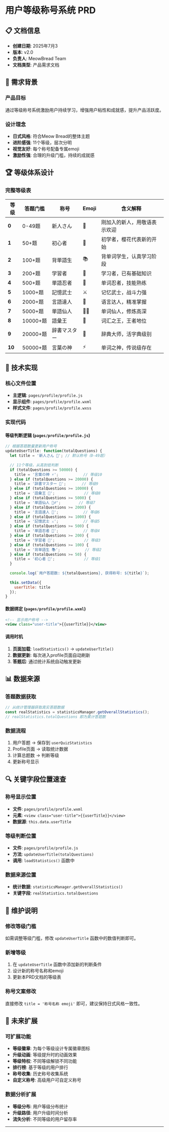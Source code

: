 # 用户等级称号系统 PRD

## 📋 文档信息
- **创建日期**: 2025年7月3
- **版本**: v2.0
- **负责人**: MeowBread Team
- **文档类型**: 产品需求文档

## 🎯 需求背景

### 产品目标
通过等级称号系统激励用户持续学习，增强用户粘性和成就感，提升产品活跃度。

### 设计理念
- **日式风格**: 符合Meow Bread的整体主题
- **进阶感强**: 11个等级，层次分明
- **视觉友好**: 每个称号配备专属emoji
- **激励性强**: 合理的升级门槛，持续的成就感

## 🏆 等级体系设计

### 完整等级表

| 等级 | 答题门槛 | 称号 | Emoji | 含义解释 |
|------|----------|------|-------|----------|
| **0** | 0-49题 | 新人さん | 🌱 | 刚加入的新人，用敬语表示欢迎 |
| **1** | 50+题 | 初心者 | 🌸 | 初学者，樱花代表新的开始 |
| **2** | 100+题 | 背単語生 | 📚 | 背单词学生，认真学习阶段 |
| **3** | 200+题 | 学習者 | 📖 | 学习者，已有基础知识 |
| **4** | 500+题 | 単語忍者 | 🥷 | 单词忍者，技能熟练 |
| **5** | 1000+题 | 記憶武士 | ⚔️ | 记忆武士，战斗力强 |
| **6** | 2000+题 | 言語達人 | 🎯 | 语言达人，精准掌握 |
| **7** | 5000+题 | 単語仙人 | 🧙‍♂️ | 单词仙人，修炼高深 |
| **8** | 10000+题 | 語彙王 | 👑 | 词汇之王，王者地位 |
| **9** | 20000+题 | 辞書マスター | 📜 | 辞典大师，活字典级别 |
| **10** | 50000+题 | 言葉の神 | ⚡ | 单词之神，传说级存在 |

## 🔧 技术实现

### 核心文件位置
- **主逻辑**: `pages/profile/profile.js`
- **显示组件**: `pages/profile/profile.wxml`
- **样式文件**: `pages/profile/profile.wxss`

### 实现代码

#### 等级判断逻辑 (`pages/profile/profile.js`)
```javascript
// 根据答题数量更新用户称号
updateUserTitle: function(totalQuestions) {
  let title = '新人さん 🌱'; // 默认称号（0-49题）
  
  // 11个等级，从高到低判断
  if (totalQuestions >= 50000) {
    title = '言葉の神 ⚡';           // 等级10
  } else if (totalQuestions >= 20000) {
    title = '辞書マスター 📜';       // 等级9
  } else if (totalQuestions >= 10000) {
    title = '語彙王 👑';             // 等级8
  } else if (totalQuestions >= 5000) {
    title = '単語仙人 🧙‍♂️';        // 等级7
  } else if (totalQuestions >= 2000) {
    title = '言語達人 🎯';           // 等级6
  } else if (totalQuestions >= 1000) {
    title = '記憶武士 ⚔️';           // 等级5
  } else if (totalQuestions >= 500) {
    title = '単語忍者 🥷';           // 等级4
  } else if (totalQuestions >= 200) {
    title = '学習者 📖';             // 等级3
  } else if (totalQuestions >= 100) {
    title = '背単語生 📚';           // 等级2
  } else if (totalQuestions >= 50) {
    title = '初心者 🌸';             // 等级1
  }
  
  console.log(`用户答题数: ${totalQuestions}, 获得称号: ${title}`);
  
  this.setData({
    userTitle: title
  });
}
```

#### 数据绑定 (`pages/profile/profile.wxml`)
```xml
<!-- 显示用户称号 -->
<view class="user-title">{{userTitle}}</view>
```

#### 调用时机
1. **页面加载**: `loadStatistics()` → `updateUserTitle()`
2. **数据更新**: 每次进入profile页面自动刷新
3. **答题后**: 通过统计系统自动触发更新

## 📊 数据来源

### 答题数据获取
```javascript
// 从统计管理器获取真实答题数据
const realStatistics = statisticsManager.getOverallStatistics();
// realStatistics.totalQuestions 即为累计答题数
```

### 数据流程
1. 用户答题 → 保存到 `userQuizStatistics`
2. Profile页面 → 读取统计数据
3. 计算总题数 → 判断等级
4. 更新称号显示



## 🔍 关键字段位置速查

### 称号显示位置
- **文件**: `pages/profile/profile.wxml`
- **元素**: `<view class="user-title">{{userTitle}}</view>`
- **数据源**: `this.data.userTitle`

### 等级判断位置
- **文件**: `pages/profile/profile.js`
- **方法**: `updateUserTitle(totalQuestions)`
- **调用**: `loadStatistics()` 函数中

### 数据来源位置
- **统计数据**: `statisticsManager.getOverallStatistics()`
- **关键字段**: `realStatistics.totalQuestions`

## 📝 维护说明

### 修改等级门槛
如需调整等级门槛，修改 `updateUserTitle` 函数中的数值判断即可。

### 新增等级
1. 在 `updateUserTitle` 函数中添加新的判断条件
2. 设计新的称号名称和emoji
3. 更新本PRD文档的等级表

### 称号文案修改
直接修改 `title = '称号名称 emoji'` 即可，建议保持日式风格一致性。

## 🚀 未来扩展

### 可扩展功能
- **等级徽章**: 为每个等级设计专属徽章图标
- **升级动画**: 等级提升时的动画效果
- **等级特权**: 不同等级解锁不同功能
- **排行榜**: 基于等级的用户排行
- **称号收集**: 历史称号收集系统
- **自定义称号**: 高级用户可自定义称号

### 数据分析扩展
- **等级分布**: 用户等级分布统计
- **升级路径**: 用户升级时间分析
- **流失分析**: 不同等级的用户留存率

---